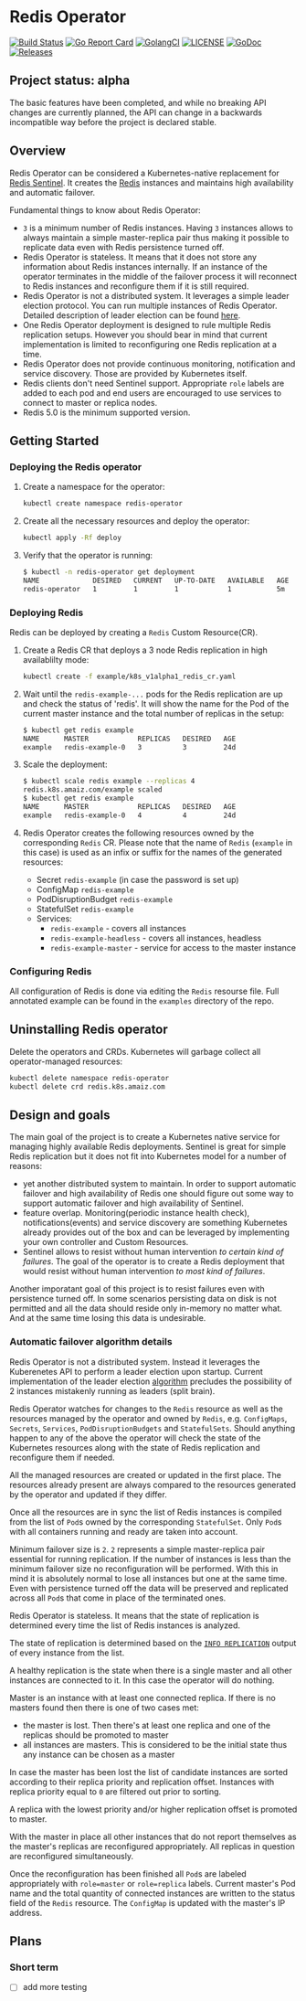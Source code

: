 # Redis Operator

[![Build Status](https://cloud.drone.io/api/badges/amaizfinance/redis-operator/status.svg)](https://cloud.drone.io/amaizfinance/redis-operator)
[![Go Report Card](https://goreportcard.com/badge/github.com/amaizfinance/redis-operator)](https://goreportcard.com/report/github.com/amaizfinance/redis-operator)
[![GolangCI](https://golangci.com/badges/github.com/amaizfinance/redis-operator.svg)](https://golangci.com/r/github.com/amaizfinance/redis-operator)
[![LICENSE](https://img.shields.io/github/license/amaizfinance/redis-operator.svg)](https://github.com/amaizfinance/redis-operator/blob/master/LICENSE)
[![GoDoc](https://godoc.org/github.com/amaizfinance/redis-operator?status.svg)](https://godoc.org/github.com/amaizfinance/redis-operator)
[![Releases](https://img.shields.io/github/release/amaizfinance/redis-operator.svg)](https://github.com/amaizfinance/redis-operator/releases)

## Project status: alpha

The basic features have been completed, and while no breaking API changes are currently planned, the API can change in a backwards incompatible way before the project is declared stable.

## Overview

Redis Operator can be considered a Kubernetes-native replacement for [Redis Sentinel][sentinel]. It creates the [Redis] instances and maintains high availability and automatic failover.

Fundamental things to know about Redis Operator:

* `3` is a minimum number of Redis instances. Having `3` instances allows to always maintain a simple master-replica pair thus making it possible to replicate data even with Redis persistence turned off.
* Redis Operator is stateless. It means that it does not store any information about Redis instances internally. If an instance of the operator terminates in the middle of the failover process it will reconnect to Redis instances and reconfigure them if it is still required.
* Redis Operator is not a distributed system. It leverages a simple leader election protocol. You can run multiple instances of Redis Operator. Detailed description of leader election can be found [here][leader-election].
* One Redis Operator deployment is designed to rule multiple Redis replication setups. However you should bear in mind that current implementation is limited to reconfiguring one Redis replication at a time.
* Redis Operator does not provide continuous monitoring, notification and service discovery. Those are provided by Kubernetes itself.
* Redis clients don't need Sentinel support. Appropriate `role` labels are added to each pod and end users are encouraged to use services to connect to master or replica nodes.
* Redis 5.0 is the minimum supported version.

## Getting Started

### Deploying the Redis operator

1. Create a namespace for the operator:

    ```bash
    kubectl create namespace redis-operator
    ```

2. Create all the necessary resources and deploy the operator:

    ```bash
    kubectl apply -Rf deploy
    ```

3. Verify that the operator is running:

    ```bash
    $ kubectl -n redis-operator get deployment
    NAME             DESIRED   CURRENT   UP-TO-DATE   AVAILABLE   AGE
    redis-operator   1         1         1            1           5m
    ```

### Deploying Redis

Redis can be deployed by creating a `Redis` Custom Resource(CR).

1. Create a Redis CR that deploys a 3 node Redis replication in high availablilty mode:

    ```bash
    kubectl create -f example/k8s_v1alpha1_redis_cr.yaml
    ```

2. Wait until the `redis-example-...` pods for the Redis replication are up and check the status of 'redis'. It will show the name for the Pod of the current master instance and the total number of replicas in the setup:

    ```bash
    $ kubectl get redis example
    NAME      MASTER            REPLICAS   DESIRED   AGE
    example   redis-example-0   3          3         24d
    ```

3. Scale the deployment:

    ```bash
    $ kubectl scale redis example --replicas 4
    redis.k8s.amaiz.com/example scaled
    $ kubectl get redis example
    NAME      MASTER            REPLICAS   DESIRED   AGE
    example   redis-example-0   4          4         24d
    ```

4. Redis Operator creates the following resources owned by the corresponding `Redis` CR. Please note that the name of `Redis` (`example` in this case) is used as an infix or suffix for the names of the generated resources:

    * Secret `redis-example` (in case the password is set up)
    * ConfigMap `redis-example`
    * PodDisruptionBudget `redis-example`
    * StatefulSet `redis-example`
    * Services:
        * `redis-example` - covers all instances
        * `redis-example-headless` - covers all instances, headless
        * `redis-example-master` - service for access to the master instance

### Configuring Redis

All configuration of Redis is done via editing the `Redis` resourse file. Full annotated example can be found in the `examples` directory of the repo.

## Uninstalling Redis operator

Delete the operators and CRDs. Kubernetes will garbage collect all operator-managed resources:

```bash
kubectl delete namespace redis-operator
kubectl delete crd redis.k8s.amaiz.com
```

## Design and goals

The main goal of the project is to create a Kubernetes native service for managing highly available Redis deployments. Sentinel is great for simple Redis replication but it does not fit into Kubernetes model for a number of reasons:

* yet another distributed system to maintain. In order to support automatic failover and high availability of Redis one should figure out some way to support automatic failover and high availability of Sentinel.
* feature overlap. Monitoring(periodic instance health check), notifications(events) and service discovery are something Kubernetes already provides out of the box and can be leveraged by implementing your own controller and Custom Resources.
* Sentinel allows to resist without human intervention _to certain kind of failures_. The goal of the operator is to create a Redis deployment that would resist without human intervention _to most kind of failures_.

Another imporatant goal of this project is to resist failures even with persistence turned off. In some scenarios persisting data on disk is not permitted and all the data should reside only in-memory no matter what. And at the same time losing this data is undesirable.

### Automatic failover algorithm details

Redis Operator is not a distributed system. Instead it leverages the Kuberenetes API to perform a leader election upon startup. Current implementation of the leader election [algorithm][leader-election] precludes the possibility of 2 instances mistakenly running as leaders (split brain).

Redis Operator watches for changes to the `Redis` resource as well as the resources managed by the operator and owned by `Redis`, e.g. `ConfigMaps`, `Secrets`, `Services`, `PodDisruptionBudgets` and `StatefulSets`. Should anything happen to any of the above the operator will check the state of the Kubernetes resources along with the state of Redis replication and reconfigure them if needed.

All the managed resources are created or updated in the first place. The resources already present are always compared to the resources generated by the operator and updated if they differ.

Once all the resources are in sync the list of Redis instances is compiled from the list of `Pod`s owned by the corresponding `StatefulSet`. Only `Pod`s with all containers running and ready are taken into account.

Minimum failover size is `2`. `2` represents a simple master-replica pair essential for running replication. If the number of instances is less than the minimum failover size no reconfiguration will be performed. With this in mind it is absolutely normal to lose all instances but one at the same time. Even with persistence turned off the data will be preserved and replicated across all `Pod`s that come in place of the terminated ones.

Redis Operator is stateless. It means that the state of replication is determined every time the list of Redis instances is analyzed.

The state of replication is determined based on the [`INFO REPLICATION`][info] output of every instance from the list.

A healthy replication is the state when there is a single master and all other instances are connected to it. In this case the operator will do nothing.

Master is an instance with at least one connected replica. If there is no masters found then there is one of two cases met:

* the master is lost. Then there's at least one replica and one of the replicas should be promoted to master
* all instances are masters. This is considered to be the initial state thus any instance can be chosen as a master

In case the master has been lost the list of candidate instances are sorted according to their replica priority and replication offset. Instances with replica priority equal to `0` are filtered out prior to sorting.

A replica with the lowest priority and/or higher replication offset is promoted to master.

With the master in place all other instances that do not report themselves as the master's replicas are reconfigured appropriately. All replicas in question are reconfigured simultaneously.

Once the reconfiguration has been finished all `Pod`s are labeled appropriately with `role=master` or `role=replica` labels. Current master's Pod name and the total quantity of connected instances are written to the status field of the `Redis` resource. The `ConfigMap` is updated with the master's IP address.

[Redis]: https://redis.io
[sentinel]: https://redis.io/topics/sentinel
[leader-election]: https://github.com/operator-framework/operator-sdk/blob/v0.7.0/doc/user-guide.md#leader-election
[info]: https://redis.io/commands/info

## Plans

### Short term

- [ ] add more testing
